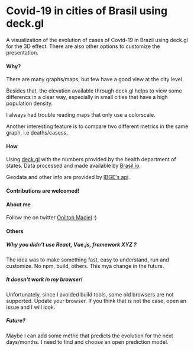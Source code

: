  # Covid-19 in cities of Brasil using deck.gl

A visualization of the evolution of cases of Covid-19 in Brazil using deck.gl for the 3D effect. There are also other options to customize the presentation.

#### Why?

There are many graphs/maps, but few have a good view at the city level.

Besides that, the elevation available through deck.gl helps to view some differencs in a clear way, especially in small cities that have a high population density.


I always had trouble reading maps that only use a colorscale.

Another interesting feature is to compare two different metrics in the same graph, i.e deaths/casess.

#### How

Using <a href="https://deck.gl/#/">deck.gl</a> with the numbers provided by the health department of states. Data processed and made available by <a href="https://brasil.io/">Brasil.io</a>.

Geodata and other info are provided by <a href="https://servicodados.ibge.gov.br/">IBGE's api</a>.


#### Contributions are welcomed!


#### About me

Follow me on twitter <a href="http://twitter.com/oniltonmaciel">Onilton Maciel</a> :)

#### Others

##### Why you didn't use React, Vue.js, framework XYZ ?

The idea was to make something fast, easy to understand, run and customize. No npm, build, others. This mya change in the future.

##### It doesn't work in my browser!

Unfortunately, since I avoided build tools, some old browsers are not supported. Update your browser. If you think that is not the case, open an issue and I will look.

##### Future?

Maybe I can add some metric that predicts the evolution for the next days/months. I need to find and choose an open prediction model.
